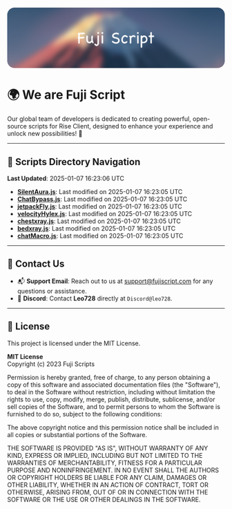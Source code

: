 ![Banner](.github/b.webp)

# 🌍 **We are Fuji Script**

Our global team of developers is dedicated to creating powerful, open-source scripts for Rise Client, designed to enhance your experience and unlock new possibilities! 🌟

---
<!-- SCRIPTS_NAVIGATION_START -->
## 📂 **Scripts Directory Navigation**

**Last Updated**: 2025-01-07 16:23:06 UTC

- **[SilentAura.js](scripts/SilentAura.js)**: Last modified on 2025-01-07 16:23:05 UTC
- **[ChatBypass.js](scripts/ChatBypass.js)**: Last modified on 2025-01-07 16:23:05 UTC
- **[jetpackFly.js](scripts/jetpackFly.js)**: Last modified on 2025-01-07 16:23:05 UTC
- **[velocityHylex.js](scripts/velocityHylex.js)**: Last modified on 2025-01-07 16:23:05 UTC
- **[chestxray.js](scripts/chestxray.js)**: Last modified on 2025-01-07 16:23:05 UTC
- **[bedxray.js](scripts/bedxray.js)**: Last modified on 2025-01-07 16:23:05 UTC
- **[chatMacro.js](scripts/chatMacro.js)**: Last modified on 2025-01-07 16:23:05 UTC

<!-- SCRIPTS_NAVIGATION_END -->

---

## 💬 **Contact Us**  
- 📬 **Support Email**: Reach out to us at [support@fujiscript.com](mailto:support@fujiscript.com) for any questions or assistance.  
- 💬 **Discord**: Contact **Leo728** directly at `Discord@leo728`.

---

## 📜 **License**

This project is licensed under the MIT License.  

**MIT License**  
Copyright (c) 2023 Fuji Scripts  

Permission is hereby granted, free of charge, to any person obtaining a copy of this software and associated documentation files (the "Software"), to deal in the Software without restriction, including without limitation the rights to use, copy, modify, merge, publish, distribute, sublicense, and/or sell copies of the Software, and to permit persons to whom the Software is furnished to do so, subject to the following conditions:  

The above copyright notice and this permission notice shall be included in all copies or substantial portions of the Software.  

THE SOFTWARE IS PROVIDED "AS IS", WITHOUT WARRANTY OF ANY KIND, EXPRESS OR IMPLIED, INCLUDING BUT NOT LIMITED TO THE WARRANTIES OF MERCHANTABILITY, FITNESS FOR A PARTICULAR PURPOSE AND NONINFRINGEMENT. IN NO EVENT SHALL THE AUTHORS OR COPYRIGHT HOLDERS BE LIABLE FOR ANY CLAIM, DAMAGES OR OTHER LIABILITY, WHETHER IN AN ACTION OF CONTRACT, TORT OR OTHERWISE, ARISING FROM, OUT OF OR IN CONNECTION WITH THE SOFTWARE OR THE USE OR OTHER DEALINGS IN THE SOFTWARE.  
